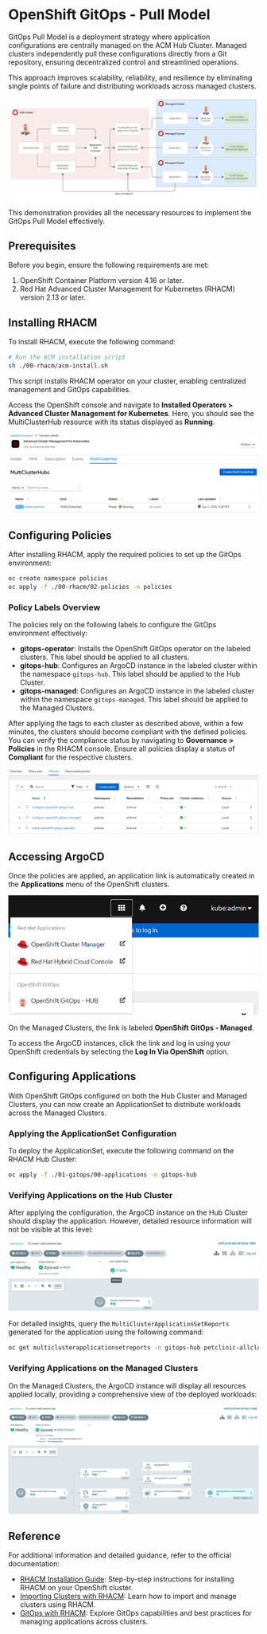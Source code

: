 # OpenShift GitOps - Pull Model

GitOps Pull Model is a deployment strategy where application configurations are centrally managed on the ACM Hub Cluster. Managed clusters independently pull these configurations directly from a Git repository, ensuring decentralized control and streamlined operations.

This approach improves scalability, reliability, and resilience by eliminating single points of failure and distributing workloads across managed clusters.

![GitOps Pull Model Diagram](99-assets/diagram.png)

This demonstration provides all the necessary resources to implement the GitOps Pull Model effectively.

## Prerequisites

Before you begin, ensure the following requirements are met:

1. OpenShift Container Platform version 4.16 or later.
2. Red Hat Advanced Cluster Management for Kubernetes (RHACM) version 2.13 or later.

## Installing RHACM

To install RHACM, execute the following command:

```bash
# Run the ACM installation script
sh ./00-rhacm/acm-install.sh
```

This script installs RHACM operator on your cluster, enabling centralized management and GitOps capabilities.

Access the OpenShift console and navigate to **Installed Operators > Advanced Cluster Management for Kubernetes**. Here, you should see the MultiClusterHub resource with its status displayed as **Running**.

![MultiClusterHub Status](99-assets/multiclusterhubs.png)

## Configuring Policies

After installing RHACM, apply the required policies to set up the GitOps environment:

```bash
oc create namespace policies
oc apply -f ./00-rhacm/02-policies -n policies
```

### Policy Labels Overview

The policies rely on the following labels to configure the GitOps environment effectively:

- **gitops-operator**: Installs the OpenShift GitOps operator on the labeled clusters. This label should be applied to all clusters.
- **gitops-hub**: Configures an ArgoCD instance in the labeled cluster within the namespace `gitops-hub`. This label should be applied to the Hub Cluster.
- **gitops-managed**: Configures an ArgoCD instance in the labeled cluster within the namespace `gitops-managed`. This label should be applied to the Managed Clusters.

After applying the tags to each cluster as described above, within a few minutes, the clusters should become compliant with the defined policies. You can verify the compliance status by navigating to **Governance > Policies** in the RHACM console. Ensure all policies display a status of **Compliant** for the respective clusters.

![Policies Compliance Status](99-assets/policies.png)

## Accessing ArgoCD

Once the policies are applied, an application link is automatically created in the **Applications** menu of the OpenShift clusters.

![ArgoCD Console Link](99-assets/console-link.png)

On the Managed Clusters, the link is labeled **OpenShift GitOps - Managed**.

To access the ArgoCD instances, click the link and log in using your OpenShift credentials by selecting the **Log In Via OpenShift** option.

## Configuring Applications

With OpenShift GitOps configured on both the Hub Cluster and Managed Clusters, you can now create an ApplicationSet to distribute workloads across the Managed Clusters.

### Applying the ApplicationSet Configuration

To deploy the ApplicationSet, execute the following command on the RHACM Hub Cluster:

```bash
oc apply -f ./01-gitops/00-applications -n gitops-hub
```

### Verifying Applications on the Hub Cluster

After applying the configuration, the ArgoCD instance on the Hub Cluster should display the application. However, detailed resource information will not be visible at this level:

![ArgoCD Hub Cluster Overview](99-assets/argocd-hub.png)

For detailed insights, query the `MultiClusterApplicationSetReports` generated for the application using the following command:

```bash
oc get multiclusterapplicationsetreports -n gitops-hub petclinic-allclusters-app-set
```

### Verifying Applications on the Managed Clusters

On the Managed Clusters, the ArgoCD instance will display all resources applied locally, providing a comprehensive view of the deployed workloads:

![ArgoCD Managed Cluster Resources](99-assets/argocd-managed.png)

## Reference

For additional information and detailed guidance, refer to the official documentation:

- [RHACM Installation Guide](https://docs.redhat.com/en/documentation/red_hat_advanced_cluster_management_for_kubernetes/2.13/html-single/install/index): Step-by-step instructions for installing RHACM on your OpenShift cluster.
- [Importing Clusters with RHACM](https://docs.redhat.com/en/documentation/red_hat_advanced_cluster_management_for_kubernetes/2.13/html-single/clusters/index#importing-cluster): Learn how to import and manage clusters using RHACM.
- [GitOps with RHACM](https://docs.redhat.com/en/documentation/red_hat_advanced_cluster_management_for_kubernetes/2.13/html-single/gitops/index): Explore GitOps capabilities and best practices for managing applications across clusters.
